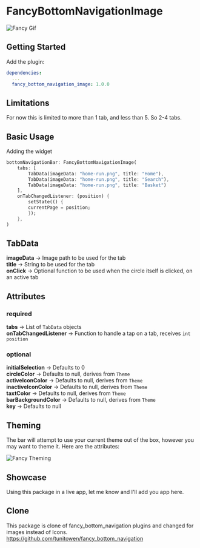# FancyBottomNavigationImage

![Fancy Gif](https://github.com/SandipVKalola/fancy_bottom_navigation_image/blob/master/fancy_gif.gif "Fancy Gif")

## Getting Started

Add the plugin:

```yaml
dependencies:
  ...
  fancy_bottom_navigation_image: 1.0.0
```

## Limitations
For now this is limited to more than 1 tab, and less than 5. So 2-4 tabs.

## Basic Usage

Adding the widget
```dart
bottomNavigationBar: FancyBottomNavigationImage(
    tabs: [
        TabData(imageData: "home-run.png", title: "Home"),
        TabData(imageData: "home-run.png", title: "Search"),
        TabData(imageData: "home-run.png", title: "Basket")
    ],
    onTabChangedListener: (position) {
        setState(() {
        currentPage = position;
        });
    },
)
```

## TabData
**imageData** -> Image path to be used for the tab<br/>
**title** -> String to be used for the tab<br/>
**onClick** -> Optional function to be used when the circle itself is clicked, on an active tab

## Attributes
### required
**tabs** -> List of `TabData` objects<br/>
**onTabChangedListener** -> Function to handle a tap on a tab, receives `int position`

### optional
**initialSelection** -> Defaults to 0<br/>
**circleColor** -> Defaults to null, derives from `Theme`<br/>
**activeIconColor** -> Defaults to null, derives from `Theme`<br/>
**inactiveIconColor** -> Defaults to null, derives from `Theme`<br/>
**taxtColor** -> Defaults to null, derives from `Theme`<br/>
**barBackgroundColor** -> Defaults to null, derives from `Theme`<br/>
**key** -> Defaults to null<br/>

## Theming

The bar will attempt to use your current theme out of the box, however you may want to theme it. Here are the attributes:


![Fancy Theming](https://github.com/SandipVKalola/fancy_bottom_navigation_image/blob/master/fancy_theming.png "Fancy Theming")


## Showcase
Using this package in a live app, let me know and I'll add you app here.


## Clone

This package is clone of fancy_bottom_navigation plugins and changed for images instead of Icons.<br/>
https://github.com/tunitowen/fancy_bottom_navigation

